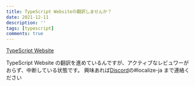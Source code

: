```yaml
---
title: TypeScript Websiteの翻訳しませんか？
date: 2021-12-11
description: ''
tags: [typescript]
comments: true
---
```


[TypeScript Website](https://www.typescriptlang.org/ja)

TypeScript Website の翻訳を進めているんですが、アクティブなレビュワーがおらず、中断している状態です。
興味あれば[Discord](https://discord.com/invite/typescript)の#localize-ja まで連絡ください
